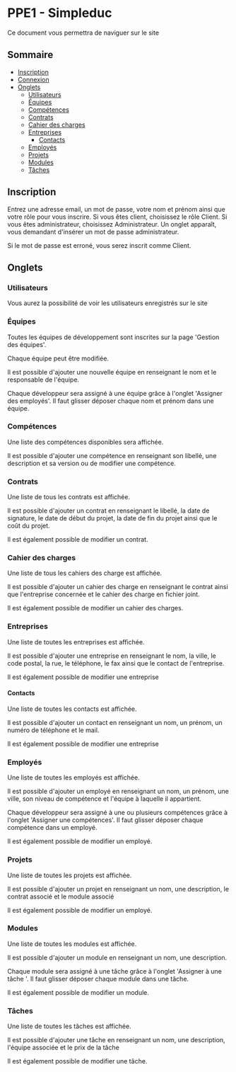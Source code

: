 # PPE1 - Simpleduc

Ce document vous permettra de naviguer sur le site 

## Sommaire

-  [Inscription](#inscription)
- [Connexion](#Connexion)
-  [Onglets](#onglets)
	- [Utilisateurs](#utilisateurs)
	- [Équipes](#équipes)
	- [Compétences](#compétences)
	- [Contrats](#contrats)
	- [Cahier des charges](#cahier-des-charges)
	- [Entreprises](#entreprises)
		-  [Contacts](#contacts)
	- [Employés](#employés)
	- [Projets](#projets)
	- [Modules](#modules)
	- [Tâches](#tâches)


 ## Inscription
Entrez une adresse email, un mot de passe, votre nom et prénom ainsi que votre rôle pour vous inscrire.
Si vous êtes client, choisissez le rôle Client.
Si vous êtes administrateur, choisissez Administrateur. Un onglet apparaît, vous demandant d'insérer un mot de passe administrateur.

Si le mot de passe est erroné, vous serez inscrit comme Client. 

## Onglets
### Utilisateurs
Vous aurez la possibilité de voir les utilisateurs enregistrés sur le site

### Équipes
Toutes les équipes de développement sont inscrites sur la page 'Gestion des équipes'. 

Chaque équipe peut être modifiée.

Il est possible d'ajouter une nouvelle équipe en renseignant le nom et le responsable de l'équipe. 

Chaque développeur sera assigné à une équipe grâce à l'onglet 'Assigner des employés'. Il faut glisser déposer chaque nom et prénom dans une équipe.


### Compétences
Une liste des compétences disponibles sera affichée.

Il est possible d'ajouter une compétence en renseignant son libellé, une description et sa version ou de modifier une compétence.

### Contrats
Une liste de tous les contrats est affichée. 

Il est possible d'ajouter un contrat en renseignant le libellé, la date de signature, le date de début du projet, la date de fin du projet ainsi que le coût du projet.

Il est également possible de modifier un contrat.

### Cahier des charges
Une liste de tous les cahiers des charge est affichée. 

Il est possible d'ajouter un cahier des charge en renseignant le contrat ainsi que l'entreprise concernée et le cahier des charge en fichier joint.

Il est également possible de modifier un cahier des charges.

### Entreprises
Une liste de toutes les entreprises est affichée. 

Il est possible d'ajouter une entreprise en renseignant le nom, la ville, le code postal, la rue, le téléphone, le fax ainsi que le contact de l'entreprise.

Il est également possible de modifier une entreprise

#### Contacts
Une liste de toutes les contacts est affichée. 

Il est possible d'ajouter un contact en renseignant un nom, un prénom, un numéro de téléphone et le mail.

Il est également possible de modifier une entreprise


### Employés
Une liste de toutes les employés est affichée. 

Il est possible d'ajouter un employé en renseignant un nom, un prénom, une ville, son niveau de compétence et l'équipe à laquelle il appartient.

Chaque développeur sera assigné à une ou plusieurs compétences grâce à l'onglet 'Assigner une compétences'. Il faut glisser déposer chaque compétence dans un employé.

Il est également possible de modifier un employé.

### Projets
Une liste de toutes les projets est affichée. 

Il est possible d'ajouter un projet en renseignant un nom, une description, le contrat associé et le module associé

Il est également possible de modifier un employé.

### Modules
Une liste de toutes les modules est affichée. 

Il est possible d'ajouter un module en renseignant un nom, une description.

Chaque module sera assigné à une tâche grâce à l'onglet 'Assigner à une tâche '. Il faut glisser déposer chaque module dans une tâche.

Il est également possible de modifier un module.

### Tâches
 Une liste de toutes les tâches est affichée. 

Il est possible d'ajouter une tâche en renseignant un nom, une description, l'équipe associée et le prix de la tâche

Il est également possible de modifier une tâche.
